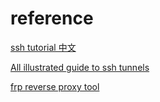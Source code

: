 



# reference
[ssh tutorial 中文](https://wangdoc.com/ssh/port-forwarding.html)

[All illustrated guide to ssh tunnels](https://solitum.net/posts/an-illustrated-guide-to-ssh-tunnels/)

[frp reverse proxy tool](https://github.com/fatedier/frp#example-usage)